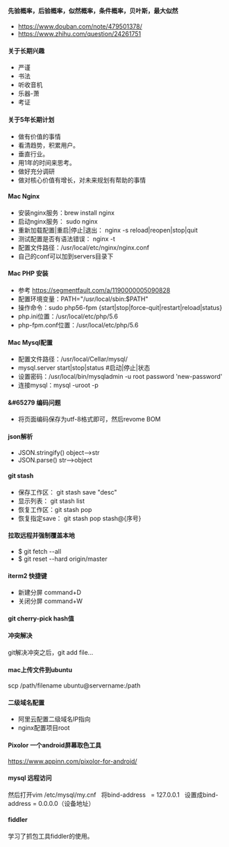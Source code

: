 #### 先验概率，后验概率，似然概率，条件概率，贝叶斯，最大似然
- https://www.douban.com/note/479501378/
- https://www.zhihu.com/question/24261751

#### 关于长期兴趣
- 严谨
- 书法
- 听收音机
- 乐器-萧
- 考证

#### 关于5年长期计划
- 做有价值的事情
- 看清趋势，积累用户。
- 垂直行业。
- 用1年的时间来思考。
- 做好充分调研
- 做对核心价值有增长，对未来规划有帮助的事情

#### Mac Nginx  
- 安装nginx服务：brew install nginx
- 启动nginx服务： sudo nginx
- 重新加载配置|重启|停止|退出： nginx -s reload|reopen|stop|quit
- 测试配置是否有语法错误： nginx -t
- 配置文件路径：/usr/local/etc/nginx/nginx.conf
- 自己的conf可以加到servers目录下

#### Mac PHP 安装
- 参考 https://segmentfault.com/a/1190000005090828
- 配置环境变量：PATH="/usr/local/sbin:$PATH"
- 操作命令：sudo php56-fpm {start|stop|force-quit|restart|reload|status}
- php.ini位置：/usr/local/etc/php/5.6
- php-fpm.conf位置：/usr/local/etc/php/5.6

#### Mac Mysql配置
- 配置文件路径：/usr/local/Cellar/mysql/
- mysql.server start|stop|status #启动|停止|状态
- 设置密码：/usr/local/bin/mysqladmin -u root password 'new-password'
- 连接mysql：mysql -uroot -p

#### &#65279 编码问题
- 将页面编码保存为utf-8格式即可，然后revome BOM

#### json解析
- JSON.stringify() object-->str
- JSON.parse()  str-->object

#### git stash
- 保存工作区： git stash save "desc"
- 显示列表： git stash list
- 恢复工作区：git stash pop
- 恢复指定save： git stash pop stash@{序号}

#### 拉取远程并强制覆盖本地
- $ git fetch --all
- $ git reset --hard origin/master

#### iterm2 快捷键
- 新建分屏 command+D
- 关闭分屏 command+W

#### git cherry-pick hash值

#### 冲突解决
git解决冲突之后，git add file... 

#### mac上传文件到ubuntu 
scp /path/filename ubuntu@servername:/path 

#### 二级域名配置
- 阿里云配置二级域名IP指向
- nginx配置项目root

#### Pixolor 一个android屏幕取色工具  
https://www.appinn.com/pixolor-for-android/  

#### mysql 远程访问
然后打开vim  /etc/mysql/my.cnf  
将bind-address    = 127.0.0.1  
设置成bind-address    = 0.0.0.0（设备地址）  


#### fiddler
学习了抓包工具fiddler的使用。


